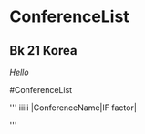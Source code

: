 # ConferenceList
## Bk 21 Korea 

_Hello_

#ConferenceList

'''
iiiii
|ConferenceName|IF factor|

'''